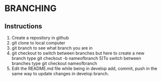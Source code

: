 # BRANCHING

## Instructions

1) Create a repository in github
2) git clone to local computer
3) git branch to see what branch you are in 
4) git checkout to switch between branches but here to create a new branch type git checkout -b nameofbranch
5)To switch between branches type git checkout nameofbranch
6) Edit the README.md file while being in develop add, commit, push in the same way to update changes in develop branch.

